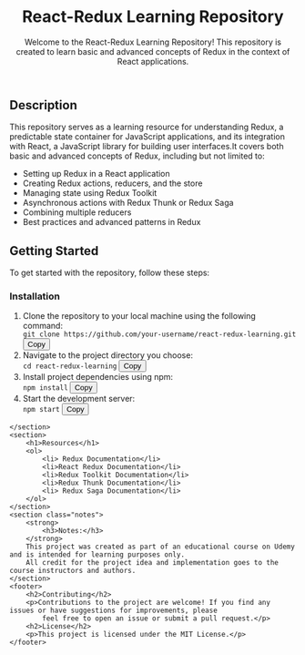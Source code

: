 <body>
    <header>
        <h1>React-Redux Learning Repository</h1>
        <p>Welcome to the React-Redux Learning Repository! This repository is created to learn basic and advanced
            concepts of Redux in the context of React applications.</p>
    </header>
    <section>
        <h2>Description
        </h2>
        <p>This repository serves as a learning resource for understanding Redux, a predictable state container for
            JavaScript applications, and its integration with React, a JavaScript library for building user
            interfaces.It covers both basic and advanced concepts of Redux, including but not limited to:
        </p>
        <ul>
            <li>Setting up Redux in a React application</li>
            <li>Creating Redux actions, reducers, and the store</li>
            <li>Managing state using Redux Toolkit</li>
            <li>Asynchronous actions with Redux Thunk or Redux Saga</li>
            <li>Combining multiple reducers</li>
            <li>Best practices and advanced patterns in Redux</li>
        </ul>
    </section>
    <section id="getting-started">
        <h2>Getting Started</h2>
        <p>To get started with the repository, follow these steps:</p>
        <h3>Installation</h3>
    <ol>
  <li>Clone the repository to your local machine using the following command:</li>
  <div class="code-block">
    <code>git clone https://github.com/your-username/react-redux-learning.git</code>
    <button onclick="copyToClipboard('git clone https://github.com/your-username/react-redux-learning.git')">Copy</button>
  </div>
  <li>Navigate to the project directory you choose:</li>
  <div class="code-block">
    <code>cd react-redux-learning</code>
    <button onclick="copyToClipboard('cd react-redux-learning')">Copy</button>
  </div>
  <li>Install project dependencies using npm:</li>
  <div class="code-block">
    <code>npm install</code>
    <button onclick="copyToClipboard('npm install')">Copy</button>
  </div>
  <li>Start the development server:</li>
  <div class="code-block">
    <code>npm start</code>
    <button onclick="copyToClipboard('npm start')">Copy</button>
  </div>
</ol>
<script>
  function copyToClipboard(text) {
    const textarea = document.createElement('textarea');
    textarea.value = text;
    document.body.appendChild(textarea);
    textarea.select();
    document.execCommand('copy');
    document.body.removeChild(textarea);
    alert('Code copied to clipboard!');
  }
</script>

    </section>
    <section>
        <h1>Resources</h1>
        <ol>
            <li> Redux Documentation</li>
            <li>React Redux Documentation</li>
            <li>Redux Toolkit Documentation</li>
            <li>Redux Thunk Documentation</li>
            <li> Redux Saga Documentation</li>
        </ol>
    </section>
    <section class="notes">
        <strong>
            <h3>Notes:</h3>
        </strong>
        This project was created as part of an educational course on Udemy and is intended for learning purposes only.
        All credit for the project idea and implementation goes to the course instructors and authors.
    </section>
    <footer>
        <h2>Contributing</h2>
        <p>Contributions to the project are welcome! If you find any issues or have suggestions for improvements, please
            feel free to open an issue or submit a pull request.</p>
        <h2>License</h2>
        <p>This project is licensed under the MIT License.</p>
    </footer>

</body>
